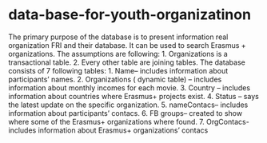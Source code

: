 # data-base-for-youth-organizatinon
The primary purpose of the database is to present information real organization FRI and their database. It can be used to search Erasmus + organizations. The assumptions are following:
    1. Organizations is a transactional table.
    2. Every other table are joining tables.
The database consists of 7 following tables:
    1. Name– includes information about participants’ names.
    2. Organizations ( dynamic table) – includes information about monthly incomes for each movie.
    3. Country – includes information about countries where Erasmus+  projects exist.
    4. Status – says the latest update on the specific organization.
    5. nameContacs– includes information about participants’ contacs.
    6. FB groups– created to show where some of the Erasmus+ organizations where found.
    7. OrgContacs-  includes information about Erasmus+ organizations’ contacs
